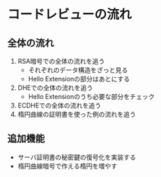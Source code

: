コードレビューの流れ
====================

全体の流れ
----------

1. RSA暗号での全体の流れを追う
	* それぞれのデータ構造をざっと見る
	* Hello Extensionの部分はあとにする
2. DHEでの全体の流れを追う
	* Hello Extensionのうち必要な部分をチェック
3. ECDHEでの全体の流れを追う
4. 楕円曲線の証明書を使った例の流れを追う

追加機能
--------

* サーバ証明書の秘密鍵の復号化を実装する
* 楕円曲線暗号で作える楕円を増やす
